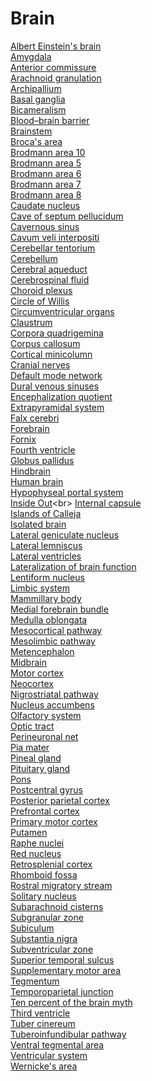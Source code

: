 # Brain
[Albert Einstein's brain](https://en.wikipedia.org/wiki/Albert_Einstein%27s_brain)<br>
[Amygdala](https://en.wikipedia.org/wiki/Amygdala)<br>
[Anterior commissure](https://en.wikipedia.org/wiki/Anterior_commissure)<br>
[Arachnoid granulation](https://en.wikipedia.org/wiki/Arachnoid_granulation)<br>
[Archipallium](https://en.wikipedia.org/wiki/Archipallium)<br>
[Basal ganglia](https://en.wikipedia.org/wiki/Basal_ganglia)<br>
[Bicameralism](https://en.wikipedia.org/wiki/Bicameralism_(psychology))<br>
[Blood–brain barrier](https://en.wikipedia.org/wiki/Blood%E2%80%93brain_barrier)<br>
[Brainstem](https://en.wikipedia.org/wiki/Brainstem)<br>
[Broca's area](https://en.wikipedia.org/wiki/Broca%27s_area)<br>
[Brodmann area 10](https://en.wikipedia.org/wiki/Brodmann_area_10)<br>
[Brodmann area 5](https://en.wikipedia.org/wiki/Brodmann_area_5)<br>
[Brodmann area 6](https://en.wikipedia.org/wiki/Brodmann_area_6)<br>
[Brodmann area 7](https://en.wikipedia.org/wiki/Brodmann_area_7)<br>
[Brodmann area 8](https://en.wikipedia.org/wiki/Brodmann_area_8)<br>
[Caudate nucleus](https://en.wikipedia.org/wiki/Caudate_nucleus)<br>
[Cave of septum pellucidum](https://en.wikipedia.org/wiki/Cave_of_septum_pellucidum)<br>
[Cavernous sinus](https://en.wikipedia.org/wiki/Cavernous_sinus)<br>
[Cavum veli interpositi](https://en.wikipedia.org/wiki/Cavum_veli_interpositi)<br>
[Cerebellar tentorium](https://en.wikipedia.org/wiki/Cerebellar_tentorium)<br>
[Cerebellum](https://en.wikipedia.org/wiki/Cerebellum)<br>
[Cerebral aqueduct](https://en.wikipedia.org/wiki/Cerebral_aqueduct)<br>
[Cerebrospinal fluid](https://en.wikipedia.org/wiki/Cerebrospinal_fluid)<br>
[Choroid plexus](https://en.wikipedia.org/wiki/Choroid_plexus)<br>
[Circle of Willis](https://en.wikipedia.org/wiki/Circle_of_Willis)<br>
[Circumventricular organs](https://en.wikipedia.org/wiki/Circumventricular_organs)<br>
[Claustrum](https://en.wikipedia.org/wiki/Claustrum)<br>
[Corpora quadrigemina](https://en.wikipedia.org/wiki/Corpora_quadrigemina)<br>
[Corpus callosum](https://en.wikipedia.org/wiki/Corpus_callosum)<br>
[Cortical minicolumn](https://en.wikipedia.org/wiki/Cortical_minicolumn)<br>
[Cranial nerves](https://en.wikipedia.org/wiki/Cranial_nerves)<br>
[Default mode network](https://en.wikipedia.org/wiki/Default_mode_network)<br>
[Dural venous sinuses](https://en.wikipedia.org/wiki/Dural_venous_sinuses)<br>
[Encephalization quotient](https://en.wikipedia.org/wiki/Encephalization_quotient)<br>
[Extrapyramidal system](https://en.wikipedia.org/wiki/Extrapyramidal_system)<br>
[Falx cerebri](https://en.wikipedia.org/wiki/Falx_cerebri)<br>
[Forebrain](https://en.wikipedia.org/wiki/Forebrain)<br>
[Fornix](https://en.wikipedia.org/wiki/Fornix_(neuroanatomy))<br>
[Fourth ventricle](https://en.wikipedia.org/wiki/Fourth_ventricle)<br>
[Globus pallidus](https://en.wikipedia.org/wiki/Globus_pallidus)<br>
[Hindbrain](https://en.wikipedia.org/wiki/Hindbrain)<br>
[Human brain](https://en.wikipedia.org/wiki/Human_brain)<br>
[Hypophyseal portal system](https://en.wikipedia.org/wiki/Hypophyseal_portal_system)<br>
[Inside Out](https://en.wikipedia.org/wiki/Inside_Out_(2015_film))<br>
[Internal capsule](https://en.wikipedia.org/wiki/Internal_capsule)<br>
[Islands of Calleja](https://en.wikipedia.org/wiki/Islands_of_Calleja)<br>
[Isolated brain](https://en.wikipedia.org/wiki/Isolated_brain)<br>
[Lateral geniculate nucleus](https://en.wikipedia.org/wiki/Lateral_geniculate_nucleus)<br>
[Lateral lemniscus](https://en.wikipedia.org/wiki/Lateral_lemniscus)<br>
[Lateral ventricles](https://en.wikipedia.org/wiki/Lateral_ventricles)<br>
[Lateralization of brain function](https://en.wikipedia.org/wiki/Lateralization_of_brain_function)<br>
[Lentiform nucleus](https://en.wikipedia.org/wiki/Lentiform_nucleus)<br>
[Limbic system](https://en.wikipedia.org/wiki/Limbic_system)<br>
[Mammillary body](https://en.wikipedia.org/wiki/Mammillary_body)<br>
[Medial forebrain bundle](https://en.wikipedia.org/wiki/Medial_forebrain_bundle)<br>
[Medulla oblongata](https://en.wikipedia.org/wiki/Medulla_oblongata)<br>
[Mesocortical pathway](https://en.wikipedia.org/wiki/Mesocortical_pathway)<br>
[Mesolimbic pathway](https://en.wikipedia.org/wiki/Mesolimbic_pathway)<br>
[Metencephalon](https://en.wikipedia.org/wiki/Metencephalon)<br>
[Midbrain](https://en.wikipedia.org/wiki/Midbrain)<br>
[Motor cortex](https://en.wikipedia.org/wiki/Motor_cortex)<br>
[Neocortex](https://en.wikipedia.org/wiki/Neocortex)<br>
[Nigrostriatal pathway](https://en.wikipedia.org/wiki/Nigrostriatal_pathway)<br>
[Nucleus accumbens](https://en.wikipedia.org/wiki/Nucleus_accumbens)<br>
[Olfactory system](https://en.wikipedia.org/wiki/Olfactory_system)<br>
[Optic tract](https://en.wikipedia.org/wiki/Optic_tract)<br>
[Perineuronal net](https://en.wikipedia.org/wiki/Perineuronal_net)<br>
[Pia mater](https://en.wikipedia.org/wiki/Pia_mater)<br>
[Pineal gland](https://en.wikipedia.org/wiki/Pineal_gland)<br>
[Pituitary gland](https://en.wikipedia.org/wiki/Pituitary_gland)<br>
[Pons](https://en.wikipedia.org/wiki/Pons)<br>
[Postcentral gyrus](https://en.wikipedia.org/wiki/Postcentral_gyrus)<br>
[Posterior parietal cortex](https://en.wikipedia.org/wiki/Posterior_parietal_cortex)<br>
[Prefrontal cortex](https://en.wikipedia.org/wiki/Prefrontal_cortex)<br>
[Primary motor cortex](https://en.wikipedia.org/wiki/Primary_motor_cortex)<br>
[Putamen](https://en.wikipedia.org/wiki/Putamen)<br>
[Raphe nuclei](https://en.wikipedia.org/wiki/Raphe_nuclei)<br>
[Red nucleus](https://en.wikipedia.org/wiki/Red_nucleus)<br>
[Retrosplenial cortex](https://en.wikipedia.org/wiki/Retrosplenial_cortex)<br>
[Rhomboid fossa](https://en.wikipedia.org/wiki/Rhomboid_fossa)<br>
[Rostral migratory stream](https://en.wikipedia.org/wiki/Rostral_migratory_stream)<br>
[Solitary nucleus](https://en.wikipedia.org/wiki/Solitary_nucleus)<br>
[Subarachnoid cisterns](https://en.wikipedia.org/wiki/Subarachnoid_cisterns)<br>
[Subgranular zone](https://en.wikipedia.org/wiki/Subgranular_zone)<br>
[Subiculum](https://en.wikipedia.org/wiki/Subiculum)<br>
[Substantia nigra](https://en.wikipedia.org/wiki/Substantia_nigra)<br>
[Subventricular zone](https://en.wikipedia.org/wiki/Subventricular_zone)<br>
[Superior temporal sulcus](https://en.wikipedia.org/wiki/Superior_temporal_sulcus)<br>
[Supplementary motor area](https://en.wikipedia.org/wiki/Supplementary_motor_area)<br>
[Tegmentum](https://en.wikipedia.org/wiki/Midbrain_tegmentum)<br>
[Temporoparietal junction](https://en.wikipedia.org/wiki/Temporoparietal_junction)<br>
[Ten percent of the brain myth](https://en.wikipedia.org/wiki/Ten_percent_of_the_brain_myth)<br>
[Third ventricle](https://en.wikipedia.org/wiki/Third_ventricle)<br>
[Tuber cinereum](https://en.wikipedia.org/wiki/Tuber_cinereum)<br>
[Tuberoinfundibular pathway](https://en.wikipedia.org/wiki/Tuberoinfundibular_pathway)<br>
[Ventral tegmental area](https://en.wikipedia.org/wiki/Ventral_tegmental_area)<br>
[Ventricular system](https://en.wikipedia.org/wiki/Ventricular_system)<br>
[Wernicke's area](https://en.wikipedia.org/wiki/Wernicke%27s_area)<br>
